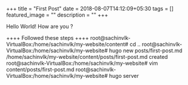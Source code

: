 +++
title =  "First Post"
date = 2018-08-07T14:12:09+05:30
tags = []
featured_image = ""
description = ""
+++

Hello World!
How are you ?

++++
Followed these steps
++++
root@sachinvlk-VirtualBox:/home/sachinvlk/my-website/content# cd ..
root@sachinvlk-VirtualBox:/home/sachinvlk/my-website# hugo new posts/first-post.md
/home/sachinvlk/my-website/content/posts/first-post.md created
root@sachinvlk-VirtualBox:/home/sachinvlk/my-website# vim content/posts/first-post.md 
root@sachinvlk-VirtualBox:/home/sachinvlk/my-website# hugo server

